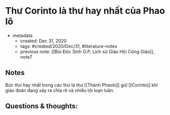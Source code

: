 # Thư Corinto là thư hay nhất của Phao lô

- metadata
	- created: Dec 31, 2020 
	- tags: #created/2020/Dec/31, #literature-notes 
	- previous note: [[Bùi Đức Sinh O.P, Lịch sử Giáo Hội Công Giáo]], note7

## Notes
Bức thư hay nhất trong các thư là thư [[Thánh Phaolo]] gửi [[Corinto]] khi giáo đoàn đang xảy ra chia rẽ và nhiều tội loạn luân.

## Questions & thoughts: